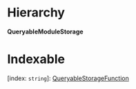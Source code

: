 

# Hierarchy

**QueryableModuleStorage**

# Indexable

\[index: `string`\]:&nbsp;[QueryableStorageFunction](_promise_types_.queryablestoragefunction.md)
